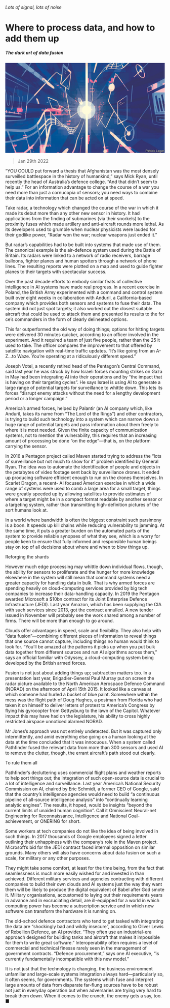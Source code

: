 ###### Lots of signal, lots of noise

# Where to process data, and how to add them up 

##### The dark art of data fusion 

![image](images/20220129_TQD004_0.jpg) 

> Jan 29th 2022 

“YOU COULD put forward a thesis that Afghanistan was the most densely surveilled battlespace in the history of humankind,” says Mick Ryan, until recently the head of Australia’s defence college. “And that didn’t seem to help us.” For an information advantage to change the course of a war you need more than just a cornucopia of sensors; you need ways to combine their data into information that can be acted on at speed.

Take radar, a technology which changed the course of the war in which it made its debut more than any other new sensor in history. It had applications from the finding of submarines (via their snorkels) to the proximity fuses which made artillery and anti-aircraft rounds more lethal. As its developers used to grumble when nuclear physicists were lauded for their godlike power, “Radar won the war; nuclear weapons just ended it.”


But radar’s capabilities had to be built into systems that made use of them. The canonical example is the air-defence system used during the Battle of Britain. Its radars were linked to a network of radio receivers, barrage balloons, fighter planes and human spotters through a network of phone lines. The resulting reports were plotted on a map and used to guide fighter planes to their targets with spectacular success.

Over the past decade efforts to embody similar feats of collective intelligence in AI systems have made real progress. In a recent exercise in Poland, the British Army experimented with a command and control system built over eight weeks in collaboration with Anduril, a California-based company which provides both sensors and systems to fuse their data. The system did not just spot targets; it also worked out the closest suitable aircraft that could be used to attack them and presented its results to the for ce’s commanders in the form of clearly delineated options.

This far outperformed the old way of doing things; options for hitting targets were delivered 30 minutes quicker, according to an officer involved in the experiment. And it required a team of just five people, rather than the 25 it used to take. The officer compares the improvement to that offered by satellite navigation with real-time traffic updates. “It’s like going from an A-Z…to Waze. You’re operating at a ridiculously different speed.”

Joseph Votel, a recently retired head of the Pentagon’s Central Command, said last year he was struck by how Israeli forces mounting strikes on Gaza in May had been integrating AI into their operations and by “the impact that is having on their targeting cycles”. He says Israel is using AI to generate a large range of potential targets for surveillance to whittle down. This lets its forces “disrupt enemy attacks without the need for a lengthy development period or a longer campaign.”

America’s armed forces, helped by Palantir (an AI company which, like Anduril, takes its name from “The Lord of the Rings”) and other contractors, is trying to build such technology into a system which can narrow down a huge range of potential targets and pass information about them freely to where it is most needed. Given the finite capacity of communication systems, not to mention the vulnerability, this requires that an increasing amount of processing be done “on the edge”—that is, on the platform carrying the sensor.

In 2016 a Pentagon project called Maven started trying to address the “lots of surveillance but not much to show for it” problem identified by General Ryan. The idea was to automate the identification of people and objects in the petabytes of video footage sent back by surveillance drones. It ended up producing software efficient enough to run on the drones themselves. In Scarlet Dragon, a recent- AI focused American exercise in which a wide range of systems were used to comb a large area for a small target, things were greatly speeded up by allowing satellites to provide estimates of where a target might be in a compact format readable by another sensor or a targeting system, rather than transmitting high-definition pictures of the sort humans look at.

In a world where bandwidth is often the biggest constraint such parsimony is a boon. It speeds up kill chains while reducing vulnerability to jamming. At the same time, it puts a greater burden on the automated parts of the system to provide reliable synopses of what they see, which is a worry for people keen to ensure that fully informed and responsible human beings stay on top of all decisions about where and when to blow things up.

Reforging the shards

However much edge processing may whittle down individual flows, though, the ability for sensors to proliferate and the hunger for more knowledge elsewhere in the system will still mean that command systems need a greater capacity for handling data in bulk. That is why armed forces are spending heavily on cloud-computing services provided by big tech companies to increase their data-handling capacity. In 2019 the Pentagon awarded Microsoft a $10bn contract for its Joint Enterprise Defence Infrastructure (JEDI). Last year Amazon, which has been supplying the CIA with such services since 2013, got the contract annulled. A new tender issued in November will probably see the work shared among a number of firms. There will be more than enough to go around.


Clouds offer advantages in speed, scale and flexibility. They also help with “data fusion”—combining different pieces of information to reveal things that one source cannot capture, including things no human would think to look for. “You’ll be amazed at the patterns it picks up when you put bulk data together from different sources and run AI algorithms across them,” says an official familiar with Odyssey, a cloud-computing system being developed by the British armed forces.

Fusion is not just about adding things up; subtraction matters too. In a presentation last year, Brigadier-General Paul Murray put on screen the radar picture available to the North American Aerospace Defence Command (NORAD) on the afternoon of April 15th 2015. It looked like a canvas at which someone had hurled a bucket of blue paint. Somewhere within the mess was the flight path of Doug Hughes, a postman from Florida who had taken it on himself to deliver letters of protest to America’s Congress by flying his gyrocopter from Gettysburg to the lawn of the Capitol. Whatever impact this may have had on the legislature, his ability to cross highly restricted airspace unnoticed alarmed NORAD.

Mr Jones’s approach was not entirely undetected. But it was captured only intermittently, and amid everything else going on a human looking at the data at the time concluded that it was innocuous. When a system called Pathfinder fused the relevant data from more than 300 sensors and used AI to remove the clutter, though, the errant aircraft’s path stood out clearly.

To rule them all

Pathfinder’s decluttering uses commercial flight plans and weather reports to help sort things out; the integration of such open-source data is crucial to a lot of intelligence and surveillance. Last year America’s National Security Commission on AI, chaired by Eric Schmidt, a former CEO of Google, said that the country’s intelligence agencies would need to build “a continuous pipeline of all-source intelligence analysis” into “continually learning analytic engines”. The results, it hoped, would be insights “beyond the current limits of unaided human cognition”. Call it Omniscient Neural-net Engineering for Reconnaissance, Intelligence and National Goal-achievement, or ONERING for short.

Some workers at tech companies do not like the idea of being involved in such things. In 2017 thousands of Google employees signed a letter outlining their unhappiness with the company’s role in the Maven project. Microsoft’s bid for the JEDI contract faced internal opposition on similar grounds. Many others will also have concerns about data fusion on such a scale, for military or any other purposes.

They might take some comfort, at least for the time being, from the fact that seamlessness is much more easily wished for and invested in than achieved. Different military services and agencies contracting with different companies to build their own clouds and AI systems just the way they want them will be likely to produce the digital equivalent of Babel after God smote it. Military organisations, accustomed to laying out their requirements years in advance and in excruciating detail, are ill-equipped for a world in which computing power has become a subscription service and in which new software can transform the hardware it is running on.

The old-school defence contractors who tend to get tasked with integrating the data are “shockingly bad and wildly insecure”, according to Oliver Lewis of Rebellion Defence, an AI provider. “They often use an industrial-era approach designed for building tanks and aircraft that makes it impossible for them to write great software.” Interoperability often requires a level of commercial and technical finesse rarely seen in the management of government contracts. “Defence procurement,” says one AI executive, “is currently fundamentally incompatible with this new model.”

It is not just that the technology is changing, the business environment unfamiliar and large-scale systems integration always hard—particularly so, it often seems, for governments. The systems which fuse and interpret large amounts of data from disparate far-flung sources have to be robust not just in everyday operation but when adversaries are trying very hard to break them down. When it comes to the crunch, the enemy gets a say, too. ■

